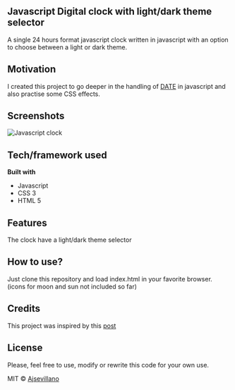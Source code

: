 ## Javascript Digital clock with light/dark theme selector

A single 24 hours format javascript clock written in javascript with an option to choose between a light or dark theme.

## Motivation

I created this project to go deeper in the handling of [DATE](https://developer.mozilla.org/en-US/docs/Web/JavaScript/Reference/Global_Objects/Date) in javascript and also practise some CSS effects.

## Screenshots

![Javascript clock](https://i.imgur.com/GnrvG4M.png)

## Tech/framework used

<b>Built with</b>

- Javascript
- CSS 3
- HTML 5

## Features

The clock have a light/dark theme selector

## How to use?

Just clone this repository and load index.html in your favorite browser. (icons for moon and sun not included so far)

## Credits

This project was inspired by this [post](https://www.blog.duomly.com/9-javascript-project-ideas-for-beginners-that-help-you-to-build-an-amazing-coding-portfolio/#1-clock)

## License

Please, feel free to use, modify or rewrite this code for your own use.

MIT © [Ajsevillano](https://github.com/ajsevillano)
